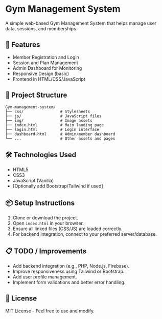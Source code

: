 
# Gym Management System

A simple web-based Gym Management System that helps manage user data, sessions, and memberships.

## 🚀 Features
- Member Registration and Login
- Session and Plan Management
- Admin Dashboard for Monitoring
- Responsive Design (basic)
- Frontend in HTML/CSS/JavaScript

## 📁 Project Structure
```
Gym-management-system/
├── css/                # Stylesheets
├── js/                 # JavaScript files
├── img/                # Image assets
├── index.html          # Main landing page
├── login.html          # Login interface
├── dashboard.html      # Admin/member dashboard
└── ...                 # Other assets and pages
```

## 🛠 Technologies Used
- HTML5
- CSS3
- JavaScript (Vanilla)
- [Optionally add Bootstrap/Tailwind if used]

## 📦 Setup Instructions
1. Clone or download the project.
2. Open `index.html` in your browser.
3. Ensure all linked files (CSS/JS) are loaded correctly.
4. For backend integration, connect to your preferred server/database.

## 📋 TODO / Improvements
- Add backend integration (e.g., PHP, Node.js, Firebase).
- Improve responsiveness using Tailwind or Bootstrap.
- Add user profile management.
- Implement form validations and better error handling.

## 📄 License
MIT License - Feel free to use and modify.
